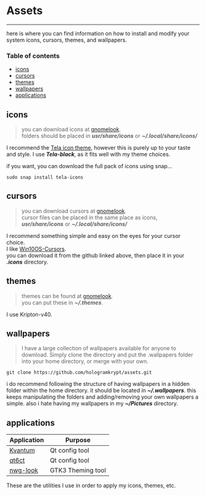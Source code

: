 # Assets

* * *

here is where you can find information on how to install and modify your system icons, cursors, themes, and wallpapers.

### Table of contents

- [icons](#icons)
- [cursors](#cursors)
- [themes](#themes)
- [wallpapers](#wallpapers)
- [applications](#applications)

## icons

> you can download icons at [gnomelook](https://www.gnome-look.org/browse/).  
> folders should be placed in ***usr/share/icons*** or ***~/.local/share/icons/***

I recommend the [Tela icon theme](https://github.com/vinceliuice/Tela-icon-theme), however this is purely up to your taste and style. I use ***Tela-black***, as it fits well with my theme choices.

if you want, you can download the full pack of icons using snap...

```
sudo snap install tela-icons

```

## cursors

> you can download cursors at [gnomelook](https://www.gnome-look.org/browse/).  
> cursor files can be placed in the same place as icons, ***usr/share/icons*** or ***~/.local/share/icons/***

I recommend something simple and easy on the eyes for your cursor choice.  
I like [Win10OS-Cursors](https://github.com/yeyushengfan258/Win10OS-cursors).  
you can download it from the github linked above, then place it in your ***.icons*** directory.

## themes

> themes can be found at [gnomelook](https://www.gnome-look.org/browse/).  
> you can put these in ***~/.themes***.

I use Kripton-v40.

## wallpapers

> I have a large collection of wallpapers available for anyone to download. Simply clone the directory and put the .wallpapers folder into your home directory, or merge with your own.

```
git clone https://github.com/hologramkrypt/assets.git
```

i do recommend following the structure of having wallpapers in a hidden folder within the home directory. it should be located in ***~/.wallpapers***. this keeps manipulating the folders and adding/removing your own wallpapers a simple. also i hate having my wallpapers in my ***~/Pictures*** directory.

## applications

| Application | Purpose |
| ----------- | ------- |
| [Kvantum](https://github.com/tsujan/Kvantum/tree/master/Kvantum)     |  Qt config tool     |
| [qt6ct](https://github.com/trialuser02/qt6ct)       |  Qt config tool     |
| [nwg-look](https://github.com/nwg-piotr/nwg-look)    |  GTK3 Theming tool   |

These are the utilities I use in order to apply my icons, themes, etc.
